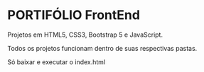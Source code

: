 # PORTIFÓLIO FrontEnd
Projetos em HTML5, CSS3, Bootstrap 5 e JavaScript.

Todos os projetos funcionam dentro de suas respectivas pastas.

Só baixar e executar o index.html
